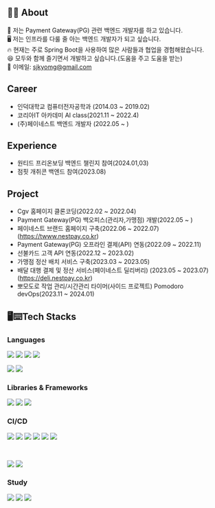 ## 👨‍💻 About
 🙂 저는 Payment Gateway(PG) 관련 백엔드 개발자를 하고 있습니다.<br>
 🖥 저는 인프라를 다룰 줄 아는 백엔드 개발자가 되고 싶습니다.<br>
 🔥 현재는 주로 Spring Boot을 사용하여 많은 사람들과 협업을 경험해왔습니다.<br>
 😆 모두와 함께 즐기면서 개발하고 싶습니다.(도움을 주고 도움을 받는)<br>
 💬 이메일: sjkyomg@gmail.com

## Career
 - 인덕대학교 컴퓨터전자공학과 (2014.03 ~ 2019.02)
 - 코리아IT 아카데미 AI class(2021.11 ~ 2022.4)
 - (주)페이네스트 백엔드 개발자 (2022.05 ~ )
## Experience
 - 원티드 프리온보딩 백엔드 챌린지 참여(2024.01,03)
 - 점핏 개취콘 백엔드 참여(2023.08)

## Project
 - Cgv 홈페이지 클론코딩(2022.02 ~ 2022.04)
 - Payment Gateway(PG) 백오피스(관리자,가맹점) 개발(2022.05 ~ )
 - 페이네스트 브랜드 홈페이지 구축(2022.06 ~ 2022.07)
  (https://twww.nestpay.co.kr)
 - Payment Gateway(PG) 오프라인 결제(API) 연동(2022.09 ~ 2022.11)
 - 선불카드 고객 API 연동(2022.12 ~ 2023.02)
 - 가맹점 정산 배치 서비스 구축(2023.03 ~ 2023.05)
 - 배달 대행 결제 및 정산 서비스(페이네스트 딜리버리) (2023.05 ~ 2023.07)
  (https://deli.nestpay.co.kr)
 - 뽀모도로 작업 관리/시간관리 타이머(사이드 프로젝트) Pomodoro devOps(2023.11 ~ 2024.01) 


## 🖥⌨️Tech Stacks

  ### Languages
  <img src="https://img.shields.io/badge/java-007396?style=for-the-badge&logo=java&logoColor=white"> <img src="https://img.shields.io/badge/html5-E34F26?style=for-the-badge&logo=html5&logoColor=white"> <img src="https://img.shields.io/badge/css-1572B6?style=for-the-badge&logo=css3&logoColor=white"> <img src="https://img.shields.io/badge/javascript-F7DF1E?style=for-the-badge&logo=javascript&logoColor=black"> 
  <br>
    
  <img src="https://img.shields.io/badge/oracle-F80000?style=for-the-badge&logo=oracle&logoColor=white"> <img src="https://img.shields.io/badge/mysql-4479A1?style=for-the-badge&logo=mysql&logoColor=white">
  <br>

  ### Libraries & Frameworks
  <img src="https://img.shields.io/badge/spring Boot-6DB33F?style=for-the-badge&logo=spring Boot&logoColor=white"> <img src="https://img.shields.io/badge/Spring_Security-6DB33F?style=for-the-badge&logo=springsecurity&logoColor=white">
<img src="https://img.shields.io/badge/bootstrap-7952B3?style=for-the-badge&logo=bootstrap&logoColor=white">
  <br>

  ### CI/CD
  <img src="https://img.shields.io/badge/gradle-02303A?style=for-the-badge&logo=gradle&logoColor=white"> <img src="https://img.shields.io/badge/github-181717?style=for-the-badge&logo=github&logoColor=white"> <img src="https://img.shields.io/badge/git-F05032?style=for-the-badge&logo=git&logoColor=white"> <img src="https://img.shields.io/badge/gitlab-FC6D26?style=for-the-badge&logo=gitlab&logoColor=white">
  <img src="https://img.shields.io/badge/jenkins-D24939?style=for-the-badge&logo=jenkins&logoColor=white">
  <img src="https://img.shields.io/badge/AWS-FF9900?style=for-the-badge&logo=amazonaws&logoColor=white">


  <br>
  
  <img src="https://img.shields.io/badge/macos-000000?style=for-the-badge&logo=macos&logoColor=white"> <img src="https://img.shields.io/badge/linux-FCC624?style=for-the-badge&logo=linux&logoColor=black">
  <br>
  ### Study
  <img src="https://img.shields.io/badge/Spring_Cloud-6DB33F?style=for-the-badge&logo=spring&logoColor=white"> <img src="https://img.shields.io/badge/docker-%230db7ed?style=for-the-badge&logo=docker&logoColor=white"> <img src="https://img.shields.io/badge/kotlin-%237F52FF.svg?style=for-the-badge&logo=kotlin&logoColor=white">


  



